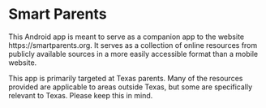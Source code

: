 # Smart Parents

<p>This Android app is meant to serve as a companion app to the website https://smartparents.org. It serves as a collection of online resources from publicly available sources in a more easily accessible format than a mobile website.</p>

<p>This app is primarily targeted at Texas parents. Many of the resources provided are applicable to areas outside Texas, but some are specifically relevant to Texas. Please keep this in mind.
